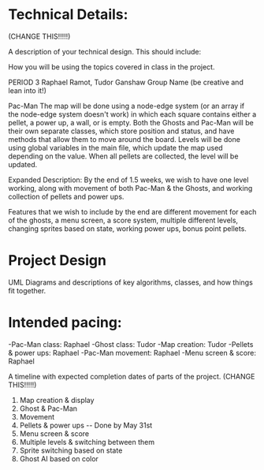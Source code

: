 
# Technical Details:

(CHANGE THIS!!!!!)

A description of your technical design. This should include: 
   
How you will be using the topics covered in class in the project.


PERIOD 3
    Raphael Ramot, Tudor Ganshaw
    Group Name (be creative and lean into it!)

Pac-Man
      The map will be done using a node-edge system (or an array if the node-edge system doesn't work) in which each square contains either a pellet, a power up, a wall, or is empty. Both the Ghosts and Pac-Man will be their own separate classes, which store position and status, and have methods that allow them to move around the board. Levels will be done using global variables in the main file, which update the map used depending on the value. When all pellets are collected, the level will be updated.
      
   Expanded Description:
        By the end of 1.5 weeks, we wish to have one level working, along with movement of both Pac-Man & the Ghosts, and working collection of pellets and power ups.
        
   Features that we wish to include by the end are different movement for each of the ghosts, a menu screen, a score system, multiple different levels, changing sprites based on state, working power ups, bonus point pellets.

     
# Project Design

UML Diagrams and descriptions of key algorithms, classes, and how things fit together.


    
# Intended pacing:


-Pac-Man class: Raphael
-Ghost class: Tudor
-Map creation: Tudor
-Pellets & power ups: Raphael
-Pac-Man movement: Raphael
-Menu screen & score: Raphael



A timeline with expected completion dates of parts of the project. (CHANGE THIS!!!!!)
1. Map creation & display
2. Ghost & Pac-Man
3. Movement
4. Pellets & power ups -- Done by May 31st
5. Menu screen & score
6. Multiple levels & switching between them
7. Sprite switching based on state
8. Ghost AI based on color

